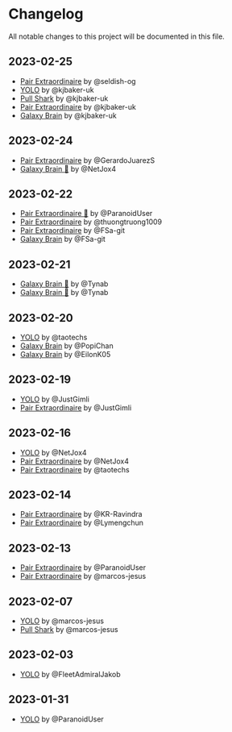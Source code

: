 # Changelog

All notable changes to this project will be documented in this file.

## 2023-02-25
 - [Pair Extraordinaire](https://github.com/seldish-og?tab=achievements&achievement=pair-extraordinaire) by @seldish-og
 - [YOLO](https://github.com/kjbaker-uk?tab=achievements&achievement=yolo) by @kjbaker-uk
 - [Pull Shark](https://github.com/kjbaker-uk?tab=achievements&achievement=pull-shark) by @kjbaker-uk
 - [Pair Extraordinaire](https://github.com/kjbaker-uk?tab=achievements&achievement=pair-extraordinaire) by @kjbaker-uk
 - [Galaxy Brain](https://github.com/kjbaker-uk?achievement=galaxy-brain&tab=achievements) by @kjbaker-uk

## 2023-02-24
- [Pair Extraordinaire](https://github.com/GerardoJuarezS?tab=achievements&achievement=pair-extraordinaire) by @GerardoJuarezS
- [Galaxy Brain 🥉](https://github.com/NetJox4?tab=achievements&achievement=galaxy-brain) by @NetJox4

## 2023-02-22
- [Pair Extraordinaire 🥉](https://github.com/ParanoidUser?tab=achievements&achievement=pair-extraordinaire) by @ParanoidUser
- [Pair Extraordinaire](https://github.com/thuongtruong1009?tab=achievements&achievement=pair-extraordinaire) by @thuongtruong1009
- [Pair Extraordinaire](https://github.com/FSa-git?tab=achievements&achievement=pair-extraordinaire) by @FSa-git
- [Galaxy Brain](https://github.com/FSa-git?tab=achievements&achievement=galaxy-brain) by @FSa-git

## 2023-02-21
- [Galaxy Brain 🥉](https://github.com/Tynab?tab=achievements&achievement=galaxy-brain) by @Tynab
- [Galaxy Brain 🥈](https://github.com/Tynab?tab=achievements&achievement=galaxy-brain) by @Tynab

## 2023-02-20
- [YOLO](https://github.com/taotechs?tab=achievements&achievement=yolo) by @taotechs
- [Galaxy Brain](https://github.com/PopiChan?tab=achievements&achievement=galaxy-brain) by @PopiChan
- [Galaxy Brain](https://github.com/EilonK05?tab=achievements&achievement=galaxy-brain) by @EilonK05

## 2023-02-19
- [YOLO](https://github.com/JustGimli?tab=achievements&achievement=yolo) by @JustGimli
- [Pair Extraordinaire](https://github.com/JustGimli?tab=achievements&achievement=pair-extraordinaire) by @JustGimli

## 2023-02-16
- [YOLO](https://github.com/NetJox4?tab=achievements&achievement=yolo) by @NetJox4
- [Pair Extraordinaire](https://github.com/NetJox4?tab=achievements&achievement=pair-extraordinaire) by @NetJox4
- [Pair Extraordinaire](https://github.com/taotechs?tab=achievements&achievement=pair-extraordinaire) by @taotechs

## 2023-02-14

- [Pair Extraordinaire](https://github.com/KR-Ravindra?tab=achievements&achievement=pair-extraordinaire) by @KR-Ravindra
- [Pair Extraordinaire](https://github.com/Lymengchun?tab=achievements&achievement=pair-extraordinaire) by @Lymengchun

## 2023-02-13

- [Pair Extraordinaire](https://github.com/ParanoidUser?tab=achievements&achievement=pair-extraordinaire) by @ParanoidUser
- [Pair Extraordinaire](https://github.com/marcos-jesus?tab=achievements&achievement=pair-extraordinaire) by @marcos-jesus

## 2023-02-07

- [YOLO](https://github.com/marcos-jesus?tab=achievements&achievement=yolo) by @marcos-jesus
- [Pull Shark](https://github.com/marcos-jesus?tab=achievements&achievement=pull-shark) by @marcos-jesus

## 2023-02-03

- [YOLO](https://github.com/FleetAdmiralJakob?tab=achievements&achievement=yolo) by @FleetAdmiralJakob

## 2023-01-31

- [YOLO](https://github.com/ParanoidUser?tab=achievements&achievement=yolo) by @ParanoidUser
